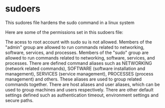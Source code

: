 # sudoers
This sudores file hardens the sudo command in a linux system

Here are some of the permissions set in this sudoers file:

The acess to root account with sudo su is not allowed. 
Members of the "admin" group are allowed to run commands related to networking, software, services, and processes.
Members of the "sudo" group are allowed to run commands related to networking, software, services, and processes.
There are defined command aliases such as NETWORKING (network related commands), SOFTWARE (software installation and management), SERVICES (service management), PROCESSES (process management) and others. These aliases are used to group related commands together.
There are host aliases and user aliases, which can be used to group machines and users respectively.
There are other default settings defined such as authentication timeout, environment settings and secure paths.
